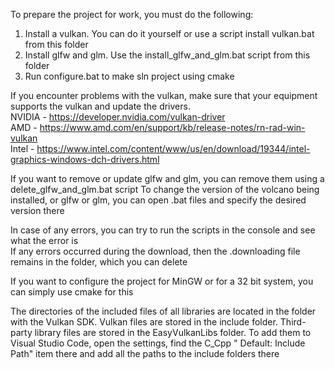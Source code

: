 To prepare the project for work, you must do the following:
1. Install a vulkan. You can do it yourself or use a script install vulkan.bat from this folder
2. Install glfw and glm. Use the install_glfw_and_glm.bat script from this folder
3. Run configure.bat to make sln project using cmake

If you encounter problems with the vulkan, make sure that your equipment supports the vulkan and update the drivers.  
NVIDIA - https://developer.nvidia.com/vulkan-driver  
AMD - https://www.amd.com/en/support/kb/release-notes/rn-rad-win-vulkan  
Intel - https://www.intel.com/content/www/us/en/download/19344/intel-graphics-windows-dch-drivers.html  

If you want to remove or update glfw and glm, you can remove them using a delete_glfw_and_glm.bat script
To change the version of the volcano being installed, or glfw or glm, you can open .bat files and specify the desired version there

In case of any errors, you can try to run the scripts in the console and see what the error is  
If any errors occurred during the download, then the .downloading file remains in the folder, which you can delete

If you want to configure the project for MinGW or for a 32 bit system, you can simply use cmake for this

The directories of the included files of all libraries are located in the folder with the Vulkan SDK. 
Vulkan files are stored in the include folder. Third-party library files are stored in the EasyVulkanLibs folder. 
To add them to Visual Studio Code, open the settings, 
find the C_Cpp " Default: Include Path" item there and add all the paths to the include folders there

